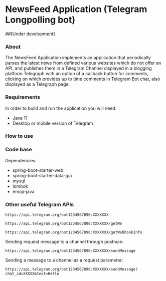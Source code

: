 # NewsFeed Application (Telegram Longpolling bot) 
##[Under development]

### About
The NewsFeed Application implements an application that periodically parses the latest news from defined various websites which do not offer an API, and publishes them in a Telegram Channel displayed in a blogging platform Telegraph with an option of a callback button for comments, clicking on which provides up to time comments in Telegram Bot chat, also displayed as a Telegraph page.

### Requirements

In order to build and run the application you will need:

* Java 11
* Desktop or mobile version of Telegram

### How to use

 

### Code base

Dependencies:
* spring-boot-starter-web
* spring-boot-starter-data-jpa
* mysql
* lombok
* emoji-java

### Other useful Telegram APIs
```
https://api.telegram.org/bot1234567890:XXXXXXX
```
```
https://api.telegram.org/bot1234567890:XXXXXXX/getMe
```
```
https://api.telegram.org/bot1234567890:XXXXXXX/getWebhookInfo
```
Sending request message to a channel through postman:
```
https://api.telegram.org/bot1234567890:XXXXXXX/sendMessage
```
Sending a message to a channel as a request parameter:
```
https://api.telegram.org/bot1234567890:XXXXXXX/sendMessage?chat_id=XXXXX&text=Hello
```

